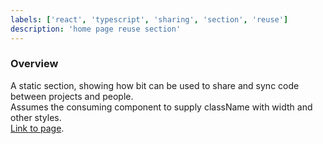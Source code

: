 ```yaml
---
labels: ['react', 'typescript', 'sharing', 'section', 'reuse']
description: 'home page reuse section'
---
```


### Overview
  
A static section, showing how bit can be used to share and sync code between projects and people.  
Assumes the consuming component to supply className with width and other styles.  
[Link to page](https://bit.cloud).